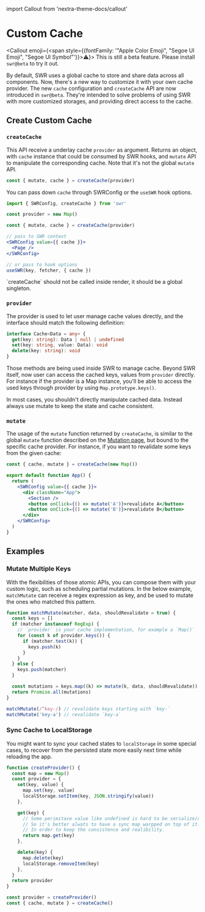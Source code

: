 import Callout from 'nextra-theme-docs/callout'

# Custom Cache

<Callout emoji={<span style={{fontFamily: '"Apple Color Emoji", "Segoe UI Emoji", "Segoe UI Symbol"'}}>⚠️</span>}>
This is still a beta feature. Please install `swr@beta` to try it out.
</Callout>

By default, SWR uses a global cache to store and share data across all components. Now, there's a new way to customize it with your own cache provider.
The new `cache` configuration and `createCache` API are now introduced in `swr@beta`. They're intended to solve problems of using SWR with more customized storages, and providing direct access to the cache.

## Create Custom Cache

### `createCache`

This API receive a underlay cache `provider` as argument. Returns an object, with `cache` instance that could be consumed by SWR hooks,
and `mutate` API to manipulate the corresponding cache. Note that it's not the global `mutate` API.

```js
const { mutate, cache } = createCache(provider)
```

You can pass down `cache` through SWRConfig or the `useSWR` hook options.

```jsx
import { SWRConfig, createCache } from 'swr'

const provider = new Map()

const { mutate, cache } = createCache(provider)

// pass to SWR context
<SWRConfig value={{ cache }}>
  <Page />
</SWRConfig>

// or pass to hook options
useSWR(key, fetcher, { cache })
```

<Callout emoji="🚨" background="bg-red-200 dark:text-gray-800">
  `createCache` should not be called inside render, it should be a global singleton.
</Callout>

### `provider`

The provider is used to let user manage cache values directly, and the interface should match the following definition:

```ts
interface Cache<Data = any> {
  get(key: string): Data | null | undefined
  set(key: string, value: Data): void
  delete(key: string): void
}
```

Those methods are being used inside SWR to manage cache. Beyond SWR itself, now user can access the cached keys, values from `provider` directly.
For instance if the provider is a Map instance, you'll be able to access the used keys through provider by using `Map.prototype.keys()`.

<Callout emoji="🚨" background="bg-red-200 dark:text-gray-800">
  In most cases, you shouldn't directly manipulate cached data. Instead always use mutate to keep the state and cache consistent.
</Callout>

### `mutate`

The usage of the `mutate` function returned by `createCache`, is similar to the global `mutate` function described on the [Mutation page](/docs/mutation), but bound to the specific cache provider. For instance, if you want to revalidate some keys from the given cache:

```jsx
const { cache, mutate } = createCache(new Map())

export default function App() {
  return (
    <SWRConfig value={{ cache }}>
      <div className="App">
        <Section />
        <button onClick={() => mutate('A')}>revalidate A</button>
        <button onClick={() => mutate('B')}>revalidate B</button>
      </div>
    </SWRConfig>
  )
}
```

## Examples

### Mutate Multiple Keys

With the flexibilities of those atomic APIs, you can compose them with your custom logic, such as scheduling partial mutations.
In the below example, `matchMutate` can receive a regex expression as key, and be used to mutate the ones who matched this pattern.

```js
function matchMutate(matcher, data, shouldRevalidate = true) {
  const keys = []
  if (matcher instanceof RegExp) {
    // `provider` is your cache implementation, for example a `Map()`
    for (const k of provider.keys()) {
      if (matcher.test(k)) {
        keys.push(k)
      }
    }
  } else {
    keys.push(matcher)
  }

  const mutations = keys.map((k) => mutate(k, data, shouldRevalidate))
  return Promise.all(mutations)
}

matchMutate(/^key-/) // revalidate keys starting with `key-`
matchMutate('key-a') // revalidate `key-a`
```

### Sync Cache to LocalStorage

You might want to sync your cached states to `localStorage` in some special cases, to recover from the persisted state more easily next time while reloading the app.

```js
function createProvider() {
  const map = new Map()
  const provider = {
    set(key, value) {
      map.set(key, value)
      localStorage.setItem(key, JSON.stringify(value))
    },

    get(key) {
      // Some perimitave value like undefined is hard to be serialize/deserialize within localStorage.
      // So it's better alwats to have a sync map warpped on top of it.
      // In order to keep the consistence and realibility.
      return map.get(key)
    },

    delete(key) {
      map.delete(key)
      localStorage.removeItem(key)
    },
  }
  return provider
}

const provider = createProvider()
const { cache, mutate } = createCache()
```
